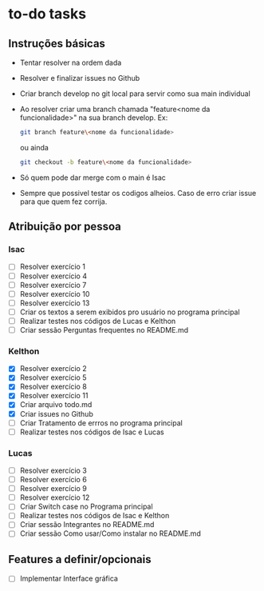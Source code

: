 # to-do tasks

## Instruções básicas

- Tentar resolver na ordem dada
- Resolver e finalizar issues no Github
- Criar branch develop no git local para servir como sua main individual
- Ao resolver criar uma branch chamada "feature\<nome da funcionalidade>" na sua branch develop. Ex:

    ``` sh
    git branch feature\<nome da funcionalidade>
    ```

    ou ainda

    ``` sh
    git checkout -b feature\<nome da funcionalidade>
    ```

- Só quem pode dar merge com o main é Isac
- Sempre que possivel testar os codigos alheios. Caso de erro criar issue para que quem fez corrija.

## Atribuição por pessoa

### Isac

- [ ] Resolver exercício 1
- [ ] Resolver exercício 4
- [ ] Resolver exercício 7
- [ ] Resolver exercício 10
- [ ] Resolver exercício 13
- [ ] Criar os textos a serem exibidos pro usuário no programa principal
- [ ] Realizar testes nos códigos de Lucas e Kelthon
- [ ] Criar sessão Perguntas frequentes no README.md

### Kelthon

- [x] Resolver exercício 2
- [x] Resolver exercício 5
- [x] Resolver exercício 8
- [x] Resolver exercício 11
- [x] Criar arquivo todo.md
- [x] Criar issues no Github
- [ ] Criar Tratamento de errros no programa principal
- [ ] Realizar testes nos códigos de Isac e Lucas

### Lucas

- [ ] Resolver exercício 3
- [ ] Resolver exercício 6
- [ ] Resolver exercício 9
- [ ] Resolver exercício 12
- [ ] Criar Switch case no Programa principal
- [ ] Realizar testes nos códigos de Isac e Kelthon
- [ ] Criar sessão Integrantes no README.md
- [ ] Criar sessão Como usar/Como instalar no README.md

## Features a definir/opcionais

- [ ] Implementar Interface gráfica
